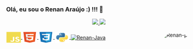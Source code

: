 ### Olá, eu sou o Renan Araújo :) !!! 👋

<!--
**renantfm4/renantfm4** is a ✨ _special_ ✨ repository because its `README.md` (this file) appears on your GitHub profile.


Here are some ideas to get you started:

- 🌱 Eu estou estudando Engenharia de Software
- 📫 Contate-me no email: renantfm0@gmail.com
- 😄 Pronomes: ele/dele
-->

<div align="center">
  <a href="https://github.com/rafaballerini">
  <img height="180em" src="https://github-readme-stats.vercel.app/api?username=renantfm4&show_icons=true&theme=dark&include_all_commits=true&count_private=true"/>
  <img height="180em" src="https://github-readme-stats.vercel.app/api/top-langs/?username=renantfm4&layout=compact&langs_count=7&theme=dark"/>
</div>
<div style="display: inline_block"><br>
  <img align="center" alt="Renan-Js" height="30" width="40" src="https://raw.githubusercontent.com/devicons/devicon/master/icons/javascript/javascript-plain.svg">
  <img align="center" alt="Renan-HTML" height="30" width="40" src="https://raw.githubusercontent.com/devicons/devicon/master/icons/html5/html5-original.svg">
  <img align="center" alt="Renan-CSS" height="30" width="40" src="https://raw.githubusercontent.com/devicons/devicon/master/icons/css3/css3-original.svg">
  <img align="center" alt="Renan-Python" height="30" width="40" src="https://raw.githubusercontent.com/devicons/devicon/master/icons/python/python-original.svg">
   <img align="center" alt="Renan-Java" height="30" width="40" src="https://cdn.jsdelivr.net/gh/devicons/devicon/icons/java/java-plain.svg">
  <img align="right" alt="Renan-pic" height="150" style="border-radius:50px;" src="https://user-images.githubusercontent.com/111506459/204694440-11e32ae9-2abc-47bf-9e13-4f713cac9cb4.gif">
</div>
  
  ##


